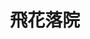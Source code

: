 ---
title: "飛花落院"
description: "飛花落院"
layout: shop
keywords:
  - 美食競賽
  - 台灣美食
  - 美食精選
datePublished: "2025-06-30"
dateModified: "2025-07-05"
city: "台中市"
district: "新社區"
address: "台中市新社區中興嶺街一段111號"
phone: "0425822388"
geo: "24.209141385848643, 120.78521764689926"
google_map: "https://maps.app.goo.gl/ewBeFDS5eq3NURGv7"
footinder: "https://footinder.com.tw/%e5%8f%b0%e4%b8%ad%e5%b8%82%e6%96%b0%e7%a4%be%e5%8d%80/410/"
official: "https://www.inflorescence.com.tw/index.html"
award:
  - name: "500盤"
    year: "2024"
    entries:
      - dishes:
          - "青柚甜蝦燉大根"
          - "淺草甘露車海老"

---